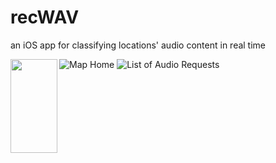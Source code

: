 # recWAV
an iOS app for classifying locations' audio content in real time

<img src="https://github.com/anGie44/recWAV/tree/master/imgs/map-screen.png" align="left" height="150" width="75" >


![Map Home][map-screen]
![List of Audio Requests][requests-screen]

[map-screen]: https://github.com/anGie44/recWAV/tree/master/imgs/map-screen.png
[requests-screen]: https://github.com/anGie44/recWAV/tree/master/imgs/requests-screen.png
